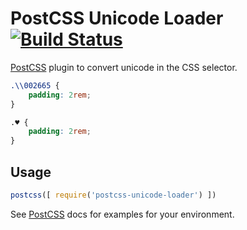 # PostCSS Unicode Loader [![Build Status][ci-img]][ci]

[PostCSS] plugin to convert unicode in the CSS selector.

[PostCSS]: https://github.com/postcss/postcss
[ci-img]:  https://travis-ci.org/jotielim/postcss-unicode-loader.svg
[ci]:      https://travis-ci.org/jotielim/postcss-unicode-loader

```css
.\\002665 {
    padding: 2rem;
}
```

```css
.♥ {
    padding: 2rem;
}
```

## Usage

```js
postcss([ require('postcss-unicode-loader') ])
```

See [PostCSS] docs for examples for your environment.
